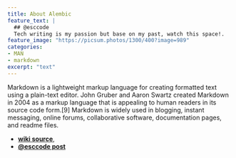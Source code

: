 ```yaml
---
title: About Alembic
feature_text: |
  ## @esccode
  Tech writing is my passion but base on my past, watch this space!.
feature_image: "https://picsum.photos/1300/400?image=989"
categories:
- MAN
- markdown
excerpt: "text"
---
```


Markdown is a lightweight markup language for creating formatted text using a plain-text editor. John Gruber and Aaron Swartz created Markdown in 2004 as a markup language that is appealing to human readers in its source code form.[9] Markdown is widely used in blogging, instant messaging, online forums, collaborative software, documentation pages, and readme files.  
 * **[wiki source](https://en.wikipedia.org/wiki/Markdown)**, 
* **[@esccode post](_posts/2023-01-24-markdown.md)**

